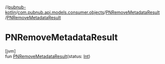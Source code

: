 //[pubnub-kotlin](../../../index.md)/[com.pubnub.api.models.consumer.objects](../index.md)/[PNRemoveMetadataResult](index.md)/[PNRemoveMetadataResult](-p-n-remove-metadata-result.md)

# PNRemoveMetadataResult

[jvm]\
fun [PNRemoveMetadataResult](-p-n-remove-metadata-result.md)(status: [Int](https://kotlinlang.org/api/latest/jvm/stdlib/kotlin/-int/index.html))
